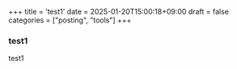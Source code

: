 +++
title = 'test1'
date = 2025-01-20T15:00:18+09:00
draft = false
categories = ["posting", "tools"]
+++

### test1
test1